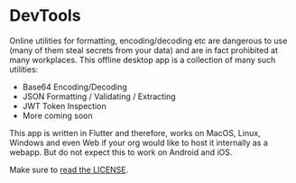 # DevTools

Online utilities for formatting, encoding/decoding etc are dangerous to use (many of them steal secrets from your data) and are in fact prohibited at many workplaces. This offline desktop app is a collection of many such utilities:

 - Base64 Encoding/Decoding
 - JSON Formatting / Validating / Extracting
 - JWT Token Inspection
 - More coming soon

This app is written in Flutter and therefore, works on MacOS, Linux, Windows and even Web if your org would like to host it internally as a webapp. But do not expect this to work on Android and iOS.

Make sure to [read the LICENSE](/LICENSE.md).
